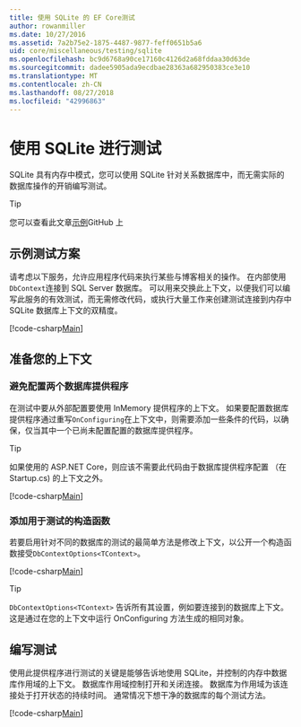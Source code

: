 ```yaml
---
title: 使用 SQLite 的 EF Core测试
author: rowanmiller
ms.date: 10/27/2016
ms.assetid: 7a2b75e2-1875-4487-9877-feff0651b5a6
uid: core/miscellaneous/testing/sqlite
ms.openlocfilehash: bc9d6768a90ce17160c4126d2a68fddaa30d63de
ms.sourcegitcommit: dadee5905ada9ecdbae28363a682950383ce3e10
ms.translationtype: MT
ms.contentlocale: zh-CN
ms.lasthandoff: 08/27/2018
ms.locfileid: "42996863"
---
```

# <a name="testing-with-sqlite"></a>使用 SQLite 进行测试

SQLite 具有内存中模式，您可以使用 SQLite 针对关系数据库中，而无需实际的数据库操作的开销编写测试。

> [!TIP]  
> 您可以查看此文章[示例](https://github.com/aspnet/EntityFramework.Docs/tree/master/samples/core/Miscellaneous/Testing)GitHub 上

## <a name="example-testing-scenario"></a>示例测试方案

请考虑以下服务，允许应用程序代码来执行某些与博客相关的操作。 在内部使用`DbContext`连接到 SQL Server 数据库。 可以用来交换此上下文，以便我们可以编写此服务的有效测试，而无需修改代码，或执行大量工作来创建测试连接到内存中 SQLite 数据库上下文的双精度。

[!code-csharp[Main](../../../../samples/core/Miscellaneous/Testing/BusinessLogic/BlogService.cs)]

## <a name="get-your-context-ready"></a>准备您的上下文

### <a name="avoid-configuring-two-database-providers"></a>避免配置两个数据库提供程序

在测试中要从外部配置要使用 InMemory 提供程序的上下文。 如果要配置数据库提供程序通过重写`OnConfiguring`在上下文中，则需要添加一些条件的代码，以确保，仅当其中一个已尚未配置配置的数据库提供程序。

> [!TIP]  
> 如果使用的 ASP.NET Core，则应该不需要此代码由于数据库提供程序配置 （在 Startup.cs) 的上下文之外。

[!code-csharp[Main](../../../../samples/core/Miscellaneous/Testing/BusinessLogic/BloggingContext.cs#OnConfiguring)]

### <a name="add-a-constructor-for-testing"></a>添加用于测试的构造函数

若要启用针对不同的数据库的测试的最简单方法是修改上下文，以公开一个构造函数接受`DbContextOptions<TContext>`。

[!code-csharp[Main](../../../../samples/core/Miscellaneous/Testing/BusinessLogic/BloggingContext.cs#Constructors)]

> [!TIP]  
> `DbContextOptions<TContext>` 告诉所有其设置，例如要连接到的数据库上下文。 这是通过在您的上下文中运行 OnConfiguring 方法生成的相同对象。

## <a name="writing-tests"></a>编写测试

使用此提供程序进行测试的关键是能够告诉地使用 SQLite，并控制的内存中数据库作用域的上下文。 数据库作用域控制打开和关闭连接。 数据库为作用域为该连接处于打开状态的持续时间。 通常情况下想干净的数据库的每个测试方法。

[!code-csharp[Main](../../../../samples/core/Miscellaneous/Testing/TestProject/SQLite/BlogServiceTests.cs)]
